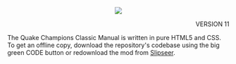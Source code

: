 <p align=center><img src="Quake Champions Classic Manual/images/qcc_logo.png" /></p>
<p align=right> VERSION 11</p>

The Quake Champions Classic Manual is written in pure HTML5 and CSS. To get an offline copy, download the repository's codebase using the big green CODE button or redownload the mod from [Slipseer](https://www.slipseer.com/index.php?resources/quake-champions-classic.112/).